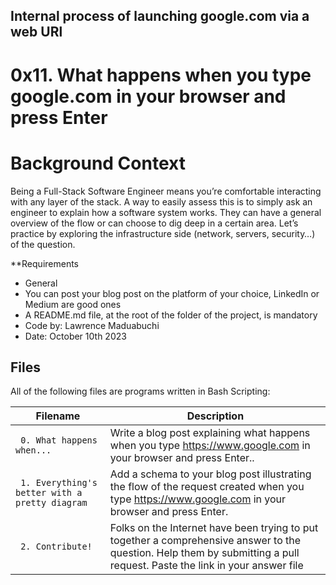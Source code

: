 ## Internal process of launching google.com via a web URl

# 0x11. What happens when you type google.com in your browser and press Enter

# Background Context
Being a Full-Stack Software Engineer means you’re comfortable interacting with any layer of the stack.
A way to easily assess this is to simply ask an engineer to explain how a software system works. They can have a general overview of the flow or can choose to dig deep in a certain area.
Let’s practice by exploring the infrastructure side (network, servers, security…) of the question.

**Requirements
* General
* You can post your blog post on the platform of your choice, LinkedIn or Medium are good ones
* A README.md file, at the root of the folder of the project, is mandatory
* Code by: Lawrence Maduabuchi
* Date: October 10th 2023




## Files
All of the following files are programs written in Bash Scripting:

| Filename | Description |
| -------- | ----------- |
| ` 0. What happens when...`| Write a blog post explaining what happens when you type https://www.google.com in your browser and press Enter..|
| ` 1. Everything's better with a pretty diagram` | Add a schema to your blog post illustrating the flow of the request created when you type https://www.google.com in your browser and press Enter.|
| ` 2. Contribute!` | Folks on the Internet have been trying to put together a comprehensive answer to the question. Help them by submitting a pull request. Paste the link in your answer file|
